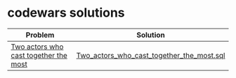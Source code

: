 # codewars solutions

| Problem | Solution |
| ----------- | ----------- |
|[Two actors who cast together the most](https://www.codewars.com/kata/5818bde9559ff58bd90004a2) | [Two_actors_who_cast_together_the_most.sql](https://github.com/cseriildi/codewars_solutions/blob/main/solutions/sql/Two_actors_who_cast_together_the_most.sql) |